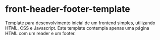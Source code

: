 # front-header-footer-template
Template para desenvolvimento inicial de um frontend simples, utilizando HTML, CSS e Javascript. Este template contempla apenas uma página HTML com um reader e um footer.
